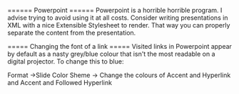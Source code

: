 ====== Powerpoint ======
Powerpoint is a horrible horrible program.  I advise trying to avoid using it at all costs.  Consider writing presentations in XML with a nice Extensible Stylesheet to render.  That way you can properly separate the content from the presentation.

===== Changing the font of a link =====
Visited links in Powerpoint appear by default as a nasty grey/blue colour that isn't the most readable on a digital projector.  To change this to blue:

Format ->Slide Color Sheme ->
Change the colours of  Accent and Hyperlink and Accent and Followed Hyperlink

